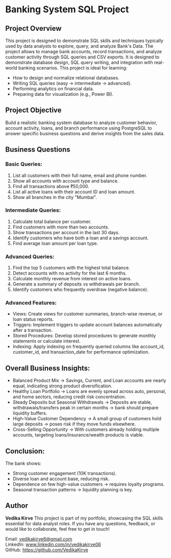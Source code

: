 # Banking System SQL Project

## Project Overview
This project is designed to demonstrate SQL skills and techniques typically used by data analysts to explore, query, and analyze Bank's Data. 
The project allows to manage bank accounts, record transactions, and analyze customer activity through SQL queries and CSV exports. 
It is designed to demonstrate database design, SQL query writing, and integration with real-world banking scenarios.
This project is ideal for learning:
- How to design and normalize relational databases.
- Writing SQL queries (easy → intermediate → advanced).
- Performing analytics on financial data.
- Preparing data for visualization (e.g., Power BI).

## Project Objective
Build a realistic banking system database to analyze customer behavior, account activity, loans, and branch performance using PostgreSQL to answer specific business questions and derive insights from the sales data.

## Business Questions
### Basic Queries:
1. List all customers with their full name, email and phone number.
2. Show all accounts with account type and balance.
3. Find all transactions above ₹50,000.
4. List all active loans with their account ID and loan amount.
5. Show all branches in the city "Mumbai".

### Intermediate Queries:
1. Calculate total balance per customer.
2. Find customers with more than two accounts.
3. Show transactions per account in the last 30 days.
4. Identify customers who have both a loan and a savings account.
5. Find average loan amount per loan type.

### Advanced Queries:
1. Find the top 5 customers with the highest total balance.
2. Detect accounts with no activity for the last 6 months.
3. Calculate monthly revenue from interest on active loans.
4. Generate a summary of deposits vs withdrawals per branch.
5. Identify customers who frequently overdraw (negative balance).

### Advanced Features:
- Views: Create views for customer summaries, branch-wise revenue, or loan status reports.
- Triggers: Implement triggers to update account balances automatically after a transaction.
- Stored Procedures: Develop stored procedures to generate monthly statements or calculate interest.
- Indexing: Apply indexing on frequently queried columns like account_id, customer_id, and transaction_date for performance optimization.

## Overall Business Insights:
- Balanced Product Mix → Savings, Current, and Loan accounts are nearly equal, indicating strong product diversification.
- Healthy Loan Portfolio → Loans are evenly spread across auto, personal, and home sectors, reducing credit risk concentration.
- Steady Deposits but Seasonal Withdrawals → Deposits are stable, withdrawals/transfers peak in certain months → bank should prepare liquidity buffers.
- High-Value Customer Dependency → A small group of customers hold large deposits → poses risk if they move funds elsewhere.
- Cross-Selling Opportunity → With customers already holding multiple accounts, targeting loans/insurance/wealth products is viable.

## Conclusion:
The bank shows:
- Strong customer engagement (10K transactions).
- Diverse loan and account base, reducing risk.
- Dependence on few high-value customers → requires loyalty programs.
- Seasonal transaction patterns → liquidity planning is key.

## Author
**Vedika Kirve**
This project is part of my portfolio, showcasing the SQL skills essential for data analyst roles. If you have any questions, feedback, or would like to collaborate, feel free to get in touch!

Email: vedikakirve6@gmail.com  
LinkedIn: www.linkedin.com/in/vedikakirve06  
GitHub: https://github.com/VedikaKirve
